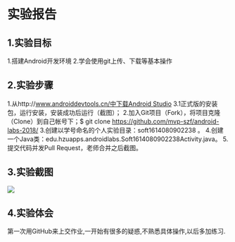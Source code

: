 # 实验报告

## 1.实验目标

1.搭建Android开发环境
2.学会使用git上传、下载等基本操作
## 2.实验步骤

1.从http://www.androiddevtools.cn/中下载Android Studio 3.1正式版的安装包，运行安装，安装成功后运行（截图）；
2.加入Git项目（Fork），将项目克隆（Clone）到自己帐号下；$ git clone https://github.com/mvp-szf/android-labs-2018/
3.创建以学号命名的个人实验目录：soft1614080902238 。
4.创建一个Java类：edu.hzuapps.androidlabs.Soft1614080902238Activity.java。
5.提交代码并发Pull Request，老师合并之后截图。
## 3.实验截图

![](https://github.com/Hunter243/android-labs-2018/blob/master/soft1614080902243/soft1614080902243.png)
## 4.实验体会
第一次用GitHub来上交作业,一开始有很多的疑惑,不熟悉具体操作,以后多加练习.
